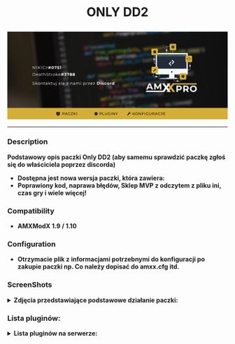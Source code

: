 <div align="center">
<h1><p></p>ONLY DD2<p></p></h1>
<img src="https://github.com/AmxxPro-pl/.github/blob/main/Banner-new.png"></img>
</div>

---

### Description
<b> Podstawowy opis paczki Only DD2 (aby samemu sprawdzić paczkę zgłoś się do właściciela poprzez discorda)
 - Dostępna jest nowa wersja paczki, która zawiera:
 - Poprawiony kod, naprawa błędów, Sklep MVP z odczytem z pliku ini, czas gry i wiele więcej!
	
### Compatibility
- AMXModX 1.9 / 1.10 

### Configuration
- Otrzymacie plik z informacjami potrzebnymi do konfiguracji po zakupie paczki np. Co należy dopisać do amxx.cfg itd.

### ScreenShots

<details>
	<summary><b>Zdjęcia przedstawiające podstawowe działanie paczki:</b></summary>
- Wygląd HUD:
	
<img src="https://github.com/N1K1Cz/Only-DD2-2/blob/main/zdj/hud.png"></img>

- Menu główne serwera:

<img src="https://github.com/N1K1Cz/Only-DD2-2/blob/main/zdj/menu.png"></img>

- Wygląd kontaktu:

<img src="https://github.com/N1K1Cz/Only-DD2-2/blob/main/zdj/kontakt.png"></img>

- Menu opis VIP:

<img src="https://github.com/N1K1Cz/Only-DD2-2/blob/main/zdj/menu_motd.png"></img>

- Menu VIP:

<img src="https://github.com/N1K1Cz/Only-DD2-2/blob/main/zdj/menu_vip.png"></img>

- Powitanie na czacie:

<img src="https://github.com/N1K1Cz/Only-DD2-2/blob/main/zdj/powitanie_czat.png"></img>

- Powitanie w HUD:

<img src="https://github.com/N1K1Cz/Only-DD2-2/blob/main/zdj/powitanie_hud.png"></img>

- Sklep MVP:

<img src="https://github.com/N1K1Cz/Only-DD2-2/blob/main/zdj/sklep_mvp.png"></img>

- Sklep MVP - Kupno:

<img src="https://github.com/N1K1Cz/Only-DD2-2/blob/main/zdj/sklep_mvp_kup.png"></img>

- Sklep MVP - Ustawianie:

<img src="https://github.com/N1K1Cz/Only-DD2-2/blob/main/zdj/sklep_mvp_ustaw.png"></img>

- Opis VIP:

<img src="https://github.com/N1K1Cz/Only-DD2-2/blob/main/zdj/vip_opis.png"></img>

- Opis SVIP:

<img src="https://github.com/N1K1Cz/Only-DD2-2/blob/main/zdj/svip_opis.png"></img>

- Wiadomość na czacie:

<img src="https://github.com/N1K1Cz/Only-DD2-2/blob/main/zdj/czat.png"></img>

</details>

### Lista pluginów:

<details>
  <summary><b>Lista pluginów na serwerze: </b></summary>

```
;//=-=-=-=-=-=-=-=-=-=-=-=-=-=-=-=-=-=-=-=-=-=-=-=-=-=-=-=-=-=-=-=-=-=-=-=-=-=-=-=//
;//=-=-=-=-=           ONLY DD2 2022 by N1K1Cz | AmxxPro.pl /\^-^/\      =-=-=-=-=//
;//=-=-=-=-=-=-=-=-=-=-=-=-=-=-=-=-=-=-=-=-=-=-=-=-=-=-=-=-=-=-=-=-=-=-=-=-=-=-=-=//

;//=-=-=-=-=-=-=-=-=-=-=-=-=-=-=-=-=-=-=-=-=-=-=-=-=-=-=-=-=-=-=-=-=-=-=-=-=-=-=-=//
;//=-=-=-=-=             Silnik i najwazniejsze pluginy     /\^-^/\      =-=-=-=-=//
;//=-=-=-=-=-=-=-=-=-=-=-=-=-=-=-=-=-=-=-=-=-=-=-=-=-=-=-=-=-=-=-=-=-=-=-=-=-=-=-=//

DD2_Silnik.amxx               ; Silnik DD2
DD2_SystemVIPSVIP.amxx        ; System VIP & SVIP
DD2_stattrak.amxx             ; StatTrak
DD2_rozgrzewka.amxx           ; Rozgrzewka
DD2_monety.amxx               ; System Monet

;//=-=-=-=-=-=-=-=-=-=-=-=-=-=-=-=-=-=-=-=-=-=-=-=-=-=-=-=-=-=-=-=-=-=-=-=-=-=-=-=//
;//=-=-=-=-=                       Pluginy Dodatkowe        /\^-^/\      =-=-=-=-=//
;//=-=-=-=-=-=-=-=-=-=-=-=-=-=-=-=-=-=-=-=-=-=-=-=-=-=-=-=-=-=-=-=-=-=-=-=-=-=-=-=//

DD2_AntyRush.amxx             ; AntyRush
in_game_ads.amxx              ; Potrzebne do dzialania antyrush
DD2_obrazenia.amxx            ; Zadawane obrazenia w DHUD
DD2_bs_limiter.amxx           ; BombSide B od 5 CT
DD2_ad_manager.amxx           ; Reklamy w say (advertisements.ini)
DD2_admin_freelook.amxx       ; Free Look dla Admina
DD2_admin_spec_esp.amxx       ; ESP pomagajace adminowi sprawdzac czy gosciu ma cheaty
DD2_afkbombtransfer.amxx      ; Transfer Paki gdy jestes AFK
DD2_c4.amxx                   ; Licznik C4
DD2_duszek_po_smierci.amxx    ; Duszek po smierci
DD2_grenade_trail.amxx        ; Linia rzucenia granata
DD2_efekt_bron.amxx           ; Efekt ktory pozwala latwiej zobaczyc bron
DD2_flash.amxx                ; Info kto nas oslepil
DD2_logs.amxx                 ; Logi DD2
DD2_granat_info.amxx          ; Info o rzucanym granacie
DD2_inf_smierc.amxx           ; 5sek. Info po smierci
;DD2_Najlepszy.amxx            ; Najlepszy gracz rundy (wylaczone gdyz sklepMVP ma ta funkcje wbudowana)
DD2_parachute.amxx            ; Spadochron
DD2_skiny.amxx                ; Skiny
DD2_sounds.amxx               ; Dzwieki po killu
DD2_vip_dla_steam.amxx        ; VIP dla steam
DD2_ShowEQ.amxx               ; Hajs bronie itp. na poczatku rundy nad glowa graczy
DD2_speclist.amxx             ; Info kto nas obserwuje
DD2_reklama.amxx              ; Blokada Reklam
DD2_shortnade.amxx            ; Rzut granata na krotki dystans pod PPM
DD2_BackWeapon.amxx           ; Bron na plecach
DD2_messenger.amxx            ; Wiadomosci prywatne do innych graczy
DD2_podnoszeniebroni.amxx     ; Podnoszenie broni pod E jak w csgo
DD2_asystaZemsta.amxx         ; Asysta i Zemsta
DD2_SklepMVP.amxx             ; Sklep Muzyk MVP - zastepstwo za roundsound
```
</details>

